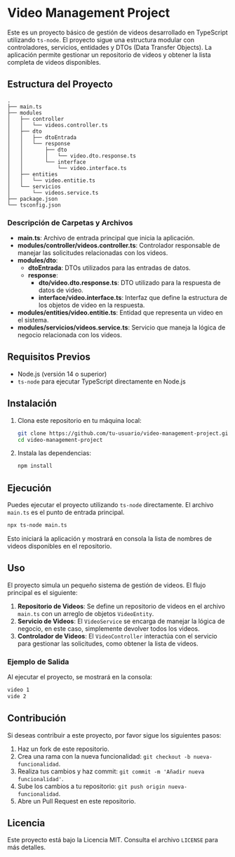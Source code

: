 # Video Management Project

Este es un proyecto básico de gestión de videos desarrollado en TypeScript utilizando `ts-node`. El proyecto sigue una estructura modular con controladores, servicios, entidades y DTOs (Data Transfer Objects). La aplicación permite gestionar un repositorio de videos y obtener la lista completa de videos disponibles.

## Estructura del Proyecto

```plaintext
.
├── main.ts
├── modules
│   ├── controller
│   │   └── videos.controller.ts
│   ├── dto
│   │   ├── dtoEntrada
│   │   └── response
│   │       ├── dto
│   │       │   └── video.dto.response.ts
│   │       └── interface
│   │           └── video.interface.ts
│   ├── entities
│   │   └── video.entitie.ts
│   └── servicios
│       └── videos.service.ts
├── package.json
└── tsconfig.json
```

### Descripción de Carpetas y Archivos

- **main.ts**: Archivo de entrada principal que inicia la aplicación.
- **modules/controller/videos.controller.ts**: Controlador responsable de manejar las solicitudes relacionadas con los videos.
- **modules/dto**: 
  - **dtoEntrada**: DTOs utilizados para las entradas de datos.
  - **response**: 
    - **dto/video.dto.response.ts**: DTO utilizado para la respuesta de datos de video.
    - **interface/video.interface.ts**: Interfaz que define la estructura de los objetos de video en la respuesta.
- **modules/entities/video.entitie.ts**: Entidad que representa un video en el sistema.
- **modules/servicios/videos.service.ts**: Servicio que maneja la lógica de negocio relacionada con los videos.

## Requisitos Previos

- Node.js (versión 14 o superior)
- `ts-node` para ejecutar TypeScript directamente en Node.js

## Instalación

1. Clona este repositorio en tu máquina local:

   ```bash
   git clone https://github.com/tu-usuario/video-management-project.git
   cd video-management-project
   ```

2. Instala las dependencias:

   ```bash
   npm install
   ```

## Ejecución

Puedes ejecutar el proyecto utilizando `ts-node` directamente. El archivo `main.ts` es el punto de entrada principal.

```bash
npx ts-node main.ts
```

Esto iniciará la aplicación y mostrará en consola la lista de nombres de videos disponibles en el repositorio.

## Uso

El proyecto simula un pequeño sistema de gestión de videos. El flujo principal es el siguiente:

1. **Repositorio de Videos**: Se define un repositorio de videos en el archivo `main.ts` con un arreglo de objetos `VideoEntity`.
2. **Servicio de Videos**: El `VideoService` se encarga de manejar la lógica de negocio, en este caso, simplemente devolver todos los videos.
3. **Controlador de Videos**: El `VideoController` interactúa con el servicio para gestionar las solicitudes, como obtener la lista de videos.

### Ejemplo de Salida

Al ejecutar el proyecto, se mostrará en la consola:

```bash
video 1
vide 2
```

## Contribución

Si deseas contribuir a este proyecto, por favor sigue los siguientes pasos:

1. Haz un fork de este repositorio.
2. Crea una rama con la nueva funcionalidad: `git checkout -b nueva-funcionalidad`.
3. Realiza tus cambios y haz commit: `git commit -m 'Añadir nueva funcionalidad'`.
4. Sube los cambios a tu repositorio: `git push origin nueva-funcionalidad`.
5. Abre un Pull Request en este repositorio.

## Licencia

Este proyecto está bajo la Licencia MIT. Consulta el archivo `LICENSE` para más detalles.

